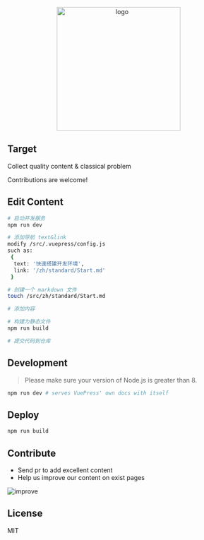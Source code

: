 <p align="center">
  <img width="280" src="http://123.206.55.50:11000/static/97SiscIRjYh1C1NfZzmY3e90.png" alt="logo">
</p>

## Target
Collect quality content & classical problem

Contributions are welcome!

## Edit Content
``` bash
# 启动开发服务
npm run dev

# 添加导航 text&link
modify /src/.vuepress/config.js
such as: 
 {
  text: '快速搭建开发环境',
  link: '/zh/standard/Start.md'
 }

# 创建一个 markdown 文件
touch /src/zh/standard/Start.md

# 添加内容

# 构建为静态文件
npm run build

# 提交代码到仓库
```

## Development

> Please make sure your version of Node.js is greater than 8.

``` bash
npm run dev # serves VuePress' own docs with itself
```

## Deploy
``` bash
npm run build
```

## Contribute
- Send pr to add excellent content
- Help us improve our content on exist pages  

![improve](/src/.vuepress/public//img/improve.png)

## License

MIT

